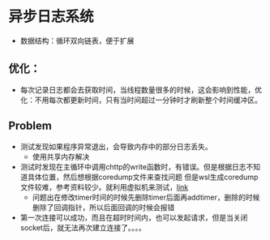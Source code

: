 # 异步日志系统

- 数据结构：循环双向链表，便于扩展


**优化：**  
----------------------------------
- 每次记录日志都会去获取时间，当线程数量很多的时候，这会影响到性能，优化：不用每次都更新时间，只有当时间超过一分钟时才刷新整个时间缓冲区。

**Problem**
------------------------------
- 测试发现如果程序异常退出，会导致内存中的部分日志丢失。
   - 使用共享内存解决
- 测试时发现在主循环中调用chttp的write函数时，有错误。但是根据日志不知道具体位置，然后想根据coredump文件来查找问题
  但是wsl生成coredump文件较难，参考资料较少。就利用虚拟机来测试，[link](https://blog.csdn.net/qq_15328161/article/details/109085705)  
    - 问题出在修改timer时间的时候先删除timer后面再addtimer，删除的时候删除了回调指针，所以后面回调的时候会报错
- 第一次连接可以成功，而且在超时时间内，也可以发起请求，但是当关闭socket后，就无法再次建立连接了。。。。
